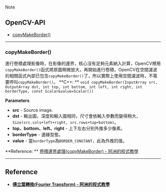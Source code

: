 Note

## OpenCV-API
* [copyMakeBorder()](#API_copyMakeBorder)



*************************************************
<a name="API_copyMakeBorder"></a>  
### copyMakeBorder()
進行卷積處理影像時，在影像的邊界，核心沒有足夠元素納入計算，OpenCV裡用`copyMakeBorder()`函式將原圖稍微放大，再開始進行卷積，OpenCV在空間濾波的相關函式內部已包含`copyMakeBorder()`了，所以實際上使用空間濾波時，不需要呼叫`copyMakeBorder()`。
**C++: **
`void copyMakeBorder(InputArray src, OutputArray dst, int top, int bottom, int left, int right, int borderType, const Scalar&value=Scalar())`

**Parameters**
- **src** - Source image.
- **dst** - 輸出圖，深度和輸入圖相同，尺寸會依輸入參數而變得稍大，`Size(src.cols+left+right, src.rows+top+bottom)`。
- **top、bottom、left、right** - 上下左右分別外推多少像素。
- **borderType** - 邊緣型態。
- **value** - 當`borderType`為`BORDER_CONSTANT`，此為外推的值。

**Reference: ** 
[卷積邊界處理(copyMakeBorder) - 阿洲的程式教學](http://monkeycoding.com/?tag=copymakeborder)


*************************************************
## Reference
- [**傅立葉轉換(Fourier Transform) - 阿洲的程式教學**](http://monkeycoding.com/?p=864)
